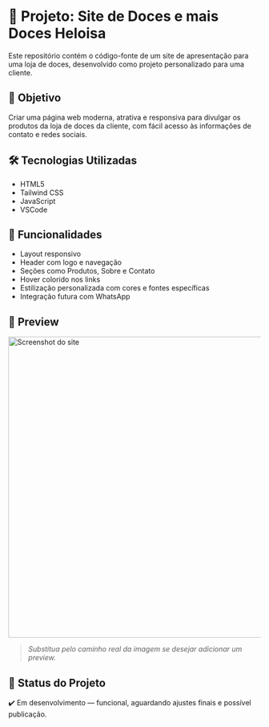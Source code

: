 # 🍬 Projeto: Site de Doces e mais Doces Heloisa

Este repositório contém o código-fonte de um site de apresentação para uma loja de doces, desenvolvido como projeto personalizado para uma cliente.

## 🎯 Objetivo

Criar uma página web moderna, atrativa e responsiva para divulgar os produtos da loja de doces da cliente, com fácil acesso às informações de contato e redes sociais.

## 🛠️ Tecnologias Utilizadas

- HTML5
- Tailwind CSS
- JavaScript
- VSCode

## 📌 Funcionalidades

- Layout responsivo
- Header com logo e navegação
- Seções como Produtos, Sobre e Contato
- Hover colorido nos links
- Estilização personalizada com cores e fontes específicas
- Integração futura com WhatsApp 

## 📸 Preview

<img src="caminho/para/screenshot.png" alt="Screenshot do site" width="600" />

> *Substitua pelo caminho real da imagem se desejar adicionar um preview.*

## 🧁 Status do Projeto

✔️ Em desenvolvimento — funcional, aguardando ajustes finais e possível publicação.




